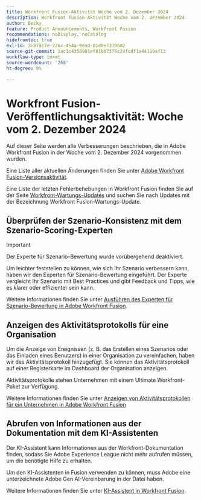 ```yaml
---
title: Workfront Fusion-Aktivität Woche vom 2. Dezember 2024
description: Workfront Fusion-Aktivität Woche vom 2. Dezember 2024
author: Becky
feature: Product Announcements, Workfront Fusion
recommendations: noDisplay, noCatalog
hidefromtoc: true
exl-id: 3c879c7e-226c-454a-9ead-01d0e7370bd2
source-git-commit: 1ac1c4358901ef81bb7375c24fcdf1a44119af13
workflow-type: tm+mt
source-wordcount: '268'
ht-degree: 0%

---
```


# Workfront Fusion-Veröffentlichungsaktivität: Woche vom 2. Dezember 2024

Auf dieser Seite werden alle Verbesserungen beschrieben, die in Adobe Workfront Fusion in der Woche vom 2. Dezember 2024 vorgenommen wurden.

Eine Liste aller aktuellen Änderungen finden Sie unter [Adobe Workfront Fusion-Versionsaktivität](/help/workfront-fusion/fusion-product-releases/fusion-release-activity.md).

Eine Liste der letzten Fehlerbehebungen in Workfront Fusion finden Sie auf der Seite [Workfront-Wartungs-Updates](https://experienceleague.adobe.com/docs/workfront-known-issues/releases/current-updates.html?lang=de) und suchen Sie nach Updates mit der Bezeichnung Workfront Fusion-Wartungs-Update.

## Überprüfen der Szenario-Konsistenz mit dem Szenario-Scoring-Experten

>[!IMPORTANT]
>
>Der Experte für Szenario-Bewertung wurde vorübergehend deaktiviert.

Um leichter feststellen zu können, wie sich Ihr Szenario verbessern kann, haben wir den Experten für Szenario-Bewertung eingeführt. Der Experte vergleicht Ihr Szenario mit Best Practices und gibt Feedback und Tipps, wie es klarer oder effizienter sein kann.

Weitere Informationen finden Sie unter [Ausführen des Experten für Szenario-Bewertung in Adobe Workfront Fusion](/help/workfront-fusion/manage-scenarios/run-scenario-scoring.md).

## Anzeigen des Aktivitätsprotokolls für eine Organisation

Um die Anzeige von Ereignissen (z. B. das Erstellen eines Szenarios oder das Einladen eines Benutzers) in einer Organisation zu vereinfachen, haben wir das Aktivitätsprotokoll hinzugefügt. Sie können das Aktivitätsprotokoll auf einer Registerkarte im Dashboard der Organisation anzeigen.

Aktivitätsprotokolle stehen Unternehmen mit einem Ultimate Workfront-Paket zur Verfügung.

Weitere Informationen finden Sie unter [Anzeigen von Aktivitätsprotokollen für ein Unternehmen in Adobe Workfront Fusion](/help/workfront-fusion/set-up-and-manage-workfront-fusion/set-up-and-manage-orgs-and-teams/set-up-orgs-teams-and-users/view-activity-logs-for-an-org.md)

## Abrufen von Informationen aus der Dokumentation mit dem KI-Assistenten

Der KI-Assistent kann Informationen aus der Workfront-Dokumentation finden, sodass Sie Adobe Experience League nicht mehr aufrufen müssen, um die benötigte Hilfe zu erhalten.

Um den KI-Assistenten in Fusion verwenden zu können, muss Adobe eine unterzeichnete Adobe Gen AI-Vereinbarung in der Datei haben.

Weitere Informationen finden Sie unter [KI-Assistent in Workfront Fusion](/help/workfront-fusion/manage-scenarios/fusion-ai-assistant.md).
